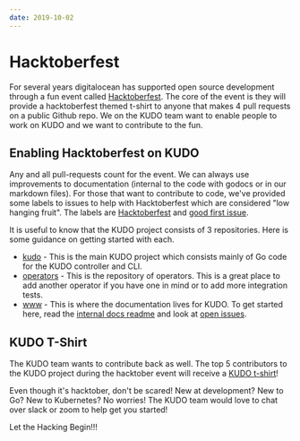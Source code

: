 ```yaml
---
date: 2019-10-02
---
```


# Hacktoberfest

For several years digitalocean has supported open source development through a fun event called [Hacktoberfest](https://hacktoberfest.digitalocean.com/). The core of the event is they will provide a hacktoberfest themed t-shirt to anyone that makes 4 pull requests on a public Github repo. We on the KUDO team want to enable people to work on KUDO and we want to contribute to the fun.

<!-- more -->

## Enabling Hacktoberfest on KUDO

Any and all pull-requests count for the event. We can always use improvements to documentation (internal to the code with godocs or in our markdown files). For those that want to contribute to code, we've provided some labels to issues to help with Hacktoberfest which are considered "low hanging fruit".  The labels are [Hacktoberfest](https://github.com/kudobuilder/kudo/labels/Hacktoberfest) and [good first issue](https://github.com/kudobuilder/kudo/labels/good%20first%20issue).


It is useful to know that the KUDO project consists of 3 repositories.  Here is some guidance on getting started with each.
* [kudo](https://github.com/kudobuilder/kudo) - This is the main KUDO project which consists mainly of Go code for the KUDO controller and CLI.
* [operators](https://github.com/kudobuilder/operators) - This is the repository of operators. This is a great place to add another operator if you have one in mind or to add more integration tests.
* [www](https://github.com/kudobuilder/www) - This is where the documentation lives for KUDO. To get started here, read the [internal docs readme](https://github.com/kudobuilder/www/tree/master/content/internal-docs) and look at [open issues](https://github.com/kudobuilder/www/issues).


## KUDO T-Shirt

The KUDO team wants to contribute back as well. The top 5 contributors to the KUDO project during the hacktober event will receive a [KUDO t-shirt](/images/kudo-tshirt.jpg?10x20)!


Even though it's hacktober, don't be scared! New at development?  New to Go?  New to Kubernetes? No worries! The KUDO team would love to chat over slack or zoom to help get you started!

Let the Hacking Begin!!!

<Author alias="kensipe" />